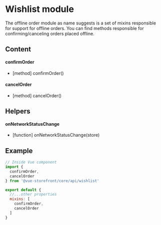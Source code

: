 # Wishlist module

The offline order module as name suggests is a set of mixins responsible for support for offline orders. You can find methods responsible for confirming/canceling orders placed offline.

## Content

#### confirmOrder
- [method] confirmOrder()

#### cancelOrder
- [method] cancelOrder()

## Helpers

#### onNetworkStatusChange
- [function] onNetworkStatusChange(store)

## Example

````javascript
// Inside Vue component
import {
  confirmOrder,
  cancelOrder
} from '@vue-storefront/core/api/wishlist'

export default {
  //...other properties
  mixins: [
    confirmOrder,
    cancelOrder
  ]
}
````
